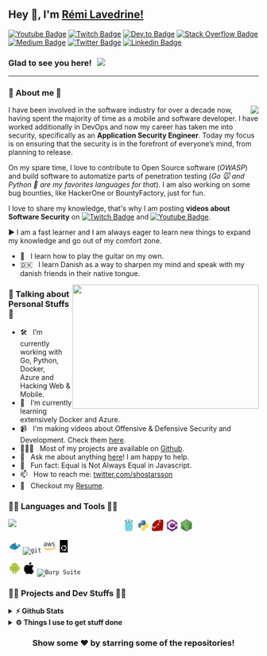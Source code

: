 ## Hey 👋, I'm [Rémi Lavedrine!](https://github.com/Shosta/)

[![Youtube Badge](https://img.shields.io/badge/youtube-%23FF0000.svg?&style=for-the-badge&logo=youtube&logoColor=white)](https://www.youtube.com/channel/UCloKU_jdC9dVS6xh-lJ1Jig)
[![Twitch Badge](https://img.shields.io/badge/twitch-%239146FF.svg?&style=for-the-badge&logo=twitch&logoColor=white)](https://www.twitch.tv/shostarsson/)
[![Dev.to Badge](https://img.shields.io/badge/DEV.TO-%230A0A0A.svg?&style=for-the-badge&logo=dev-dot-to&logoColor=white)](https://dev.to/shostarsson)
[![Stack Overflow Badge](https://img.shields.io/badge/stack%20overflow-FE7A16?logo=stack-overflow&logoColor=white&style=for-the-badge)](https://stackoverflow.com/users/4098847/rems)
[![Medium Badge](https://img.shields.io/badge/medium-%2312100E.svg?&style=for-the-badge&logo=medium&logoColor=white)](https://medium.com/@remi.lavedrine)
[![Twitter Badge](https://img.shields.io/badge/twitter-%231DA1F2.svg?&style=for-the-badge&logo=twitter&logoColor=white)](https://twitter.com/shostarsson)
[![Linkedin Badge](https://img.shields.io/badge/linkedin-%230077B5.svg?&style=for-the-badge&logo=linkedin&logoColor=white)](https://www.linkedin.com/in/remilavedrine/)


### Glad to see you here! &nbsp; ![](https://visitor-badge.glitch.me/badge?page_id=iampavangandhi.iampavangandhi&style=flat-square&color=0088cc)

---

### 🤔 About me 🤔

<img align="right" src="https://github-readme-stats.vercel.app/api/top-langs/?username=Shosta&hide_langs_below=.25">
  
I have been involved in the software industry for over a decade now, having spent the majority of time as a mobile and software developer. I have worked additionally in DevOps and now my career has taken me into security, specifically as an **Application Security Engineer**.
Today my focus is on ensuring that the security is in the forefront of everyone’s mind, from planning to release. 

On my spare time, I love to contribute to Open Source software (*OWASP*) and build software to automatize parts of penetration testing (*Go 🐭 and Python 🐍 are my favorites languages for that*).
I am also working on some bug bounties, like HackerOne or BountyFactory, just for fun.

I love to share my knowledge, that's why I am posting **videos about Software Security** on
[![Twitch Badge](https://img.shields.io/badge/twitch-%239146FF.svg?&style=for-the-badge&logo=twitch&logoColor=white)](https://www.twitch.tv/shostarsson/)
and 
[![Youtube Badge](https://img.shields.io/badge/youtube-%23FF0000.svg?&style=for-the-badge&logo=youtube&logoColor=white)](https://www.youtube.com/channel/UCloKU_jdC9dVS6xh-lJ1Jig).

► I am a fast learner and I am always eager to learn new things to expand my knowledge and go out of my comfort zone.
- 🎸 &nbsp; I learn how to play the guitar on my own.
- 🇩🇰 &nbsp; I learn Danish as a way to sharpen my mind and speak with my danish friends in their native tongue. 

<img align="right" height="250" width="375" alt="" src="https://raw.githubusercontent.com/iampavangandhi/iampavangandhi/master/gifs/coder.gif" />

###  🎯 Talking about Personal Stuffs  🎯
	
- 🛠 &nbsp; I’m currently working with Go, Python, Docker, <br /> Azure and Hacking Web & Mobile.
- 🚀 &nbsp; I’m currently learning extensively Docker and Azure.
- 📹 &nbsp; I'm making videos about Offensive & Defensive Security and Development. Check them [here](https://www.youtube.com/channel/UCloKU_jdC9dVS6xh-lJ1Jig).
- 👨🏻‍💻 &nbsp; Most of my projects are available on [Github](https://github.com/Shosta).
- 💬 &nbsp; Ask me about anything [here](https://github.com/Shosta/Shosta/issues/2)! I am happy to help.
- 👾 &nbsp; Fun fact: Equal is Not Always Equal in Javascript.
- 📫 &nbsp; How to reach me: [twitter.com/shostarsson](https://twitter.com/shostarsson)
- 📝 &nbsp; Checkout my [Resume](https://github.com/Shosta/Shosta/blob/master/resume.pdf).

### 👨‍💻 Languages and Tools 👨‍💻

<p><img
  align="left"
  src="https://media.giphy.com/media/f3iwJFOVOwuy7K6FFw/giphy.gif"
  width="230"/>

<code><img height="25" src="https://github.com/devicons/devicon/blob/master/icons/go/go-original.svg" alt="Go"></code> 
<code><img height="25" src="https://github.com/devicons/devicon/blob/master/icons/python/python-original.svg" alt="python"></code>
<code><img height="25" src="https://github.com/devicons/devicon/blob/master/icons/ruby/ruby-original.svg" alt="Ruby"></code>
<code><img height="25" src="https://github.com/devicons/devicon/blob/master/icons/csharp/csharp-original.svg" alt="C#"></code>
<code><img height="25" src="https://raw.githubusercontent.com/github/explore/80688e429a7d4ef2fca1e82350fe8e3517d3494d/topics/nodejs/nodejs.png" alt="nodejs"></code><p>
<code><img height="25" src="https://github.com/devicons/devicon/blob/master/icons/docker/docker-original.svg" alt="Docker"></code>
<code><img height="25" src="https://devicons.github.io/devicon/devicon.git/icons/git/git-original.svg" alt="git"></code>
<code><img height="25" src="https://github.com/devicons/devicon/blob/master/icons/amazonwebservices/amazonwebservices-original.svg" alt="AWS"></code>
<code><img height="25" src="https://github.com/devicons/devicon/blob/master/icons/ubuntu/ubuntu-plain.svg" alt="Ubuntu"></code><p>
<code><img height="25" src="https://github.com/devicons/devicon/blob/master/icons/android/android-original.svg" alt="Android Hacking"></code>
<code><img height="25" src="https://github.com/devicons/devicon/blob/master/icons/apple/apple-original.svg" alt="iOS Hacking"></code>
<code><img height="25" src="https://i.pinimg.com/originals/c0/86/28/c08628b24b338c690558d9c212634a5e.png" alt="Burp Suite"></code>

### 👨‍🏫 Projects and Dev Stuffs 👨‍🏫

<details>	
  <summary><b>⚡ Github Stats</b></summary>

<img height="180em" src="https://github-readme-stats.vercel.app/api?username=Shosta&show_icons=true&hide_border=true" />
<img height="180em" src="https://github-readme-stats.vercel.app/api/top-langs/?username=Shosta&exclude_repo=KNN-Image-Classification&show_icons=true&hide_border=true&layout=compact&langs_count=8"/>
</details>
 
<details>	
  <br />
  <summary><b>⚙️ Things I use to get stuff done</b></summary>
  	<ul>
  	    <li><b>OS:</b> Ubuntu 20.04</li>
	    <li><b>Laptop: </b> HP Spectre x360 (i7, 8Go, 512Go SSD)</li>
  	    <li><b>Browser: </b> Firefox</li>
	    <li><b>Code Editor:</b> VSCode - The best editor out there</li>
	    <li><b>To Stay Updated:</b> Dev.to, Medium and Twitter</li>
	    <br />
	<!-- ⚛️ Checkout My VSCode Configrations <a href="https://gist.github.com/iampavangandhi/039b1dc5a7cdcb007ab3691814d53130">Here</a>. -->
	</ul>	
</details>

<div align="center">

### Show some ❤️ by starring some of the repositories!

</div>
